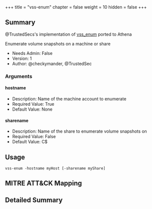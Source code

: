 +++
title = "vss-enum"
chapter = false
weight = 10
hidden = false
+++

## Summary
@TrustedSecs's implementation of [vss_enum](https://github.com/trustedsec/CS-Situational-Awareness-BOF) ported to Athena

Enumerate volume snapshots on a machine or share

- Needs Admin: False  
- Version: 1  
- Author: @checkymander, @TrustedSec  

### Arguments

#### hostname

- Description: Name of the machine account to enumerate
- Required Value: True  
- Default Value: None  

#### sharename

- Description: Name of the share to enumerate volume snapshots on
- Required Value: False  
- Default Value: C$  

## Usage

```
vss-enum -hostname myHost [-sharename myShare]
```

## MITRE ATT&CK Mapping

## Detailed Summary
